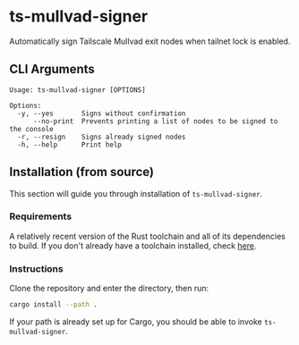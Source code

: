 # ts-mullvad-signer

Automatically sign Tailscale Mullvad exit nodes when tailnet lock is enabled.

## CLI Arguments

```
Usage: ts-mullvad-signer [OPTIONS]

Options:
  -y, --yes       Signs without confirmation
      --no-print  Prevents printing a list of nodes to be signed to the console
  -r, --resign    Signs already signed nodes
  -h, --help      Print help
```

## Installation (from source)

This section will guide you through installation of `ts-mullvad-signer`.

### Requirements

A relatively recent version of the Rust toolchain and all of its dependencies to build. If you don't already have a toolchain installed, check [here](https://rustup.rs).

### Instructions

Clone the repository and enter the directory, then run:

```sh
cargo install --path .
```

If your path is already set up for Cargo, you should be able to invoke `ts-mullvad-signer`.
